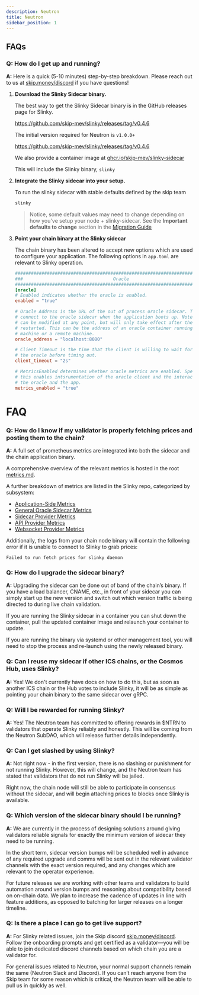 ```yaml
---
description: Neutron
title: Neutron
sidebar_position: 1
---
```


## FAQs

### **Q: How do I get up and running?**

**A:** Here is a quick (5-10 minutes) step-by-step breakdown. Please reach out to us at [skip.money/discord](http://skip.money/discord) if you have questions!

1. **Download the Slinky Sidecar binary.**

   The best way to get the Slinky Sidecar binary is in the GitHub releases page for Slinky.
   <!-- TODO(nikhil): change release links to v1.x.x when ready -->

   https://github.com/skip-mev/slinky/releases/tag/v0.4.6

   The initial version required for Neutron is `v1.0.0+`

   https://github.com/skip-mev/slinky/releases/tag/v0.4.6

   We also provide a container image at [ghcr.io/skip-mev/slinky-sidecar](https://github.com/skip-mev/slinky/pkgs/container/slinky-sidecar/219721936?tag=v0.4.6)

   This will include the Slinky binary, `slinky`

2. **Integrate the Slinky sidecar into your setup.**

   To run the slinky sidecar with stable defaults defined by the skip team

   ```bash
   slinky
   ```

   > Notice, some default values may need to change depending on how you've setup your node + slinky-sidecar. See the **Important defaults to change** section in the [Migration Guide](../validator/4-migration-guide.md#important-defaults-to-change)

3. **Point your chain binary at the Slinky sidecar**

   The chain binary has been altered to accept new options which are used to configure your application. The following options in `app.toml` are relevant to Slinky operation.

   ```toml
   ###############################################################################
   ###                                  Oracle                                 ###
   ###############################################################################
   [oracle]
   # Enabled indicates whether the oracle is enabled.
   enabled = "true"

   # Oracle Address is the URL of the out of process oracle sidecar. This is used to
   # connect to the oracle sidecar when the application boots up. Note that the address
   # can be modified at any point, but will only take effect after the application is
   # restarted. This can be the address of an oracle container running on the same
   # machine or a remote machine.
   oracle_address = "localhost:8080"

   # Client Timeout is the time that the client is willing to wait for responses from
   # the oracle before timing out.
   client_timeout = "2s"

   # MetricsEnabled determines whether oracle metrics are enabled. Specifically
   # this enables intsrumentation of the oracle client and the interaction between
   # the oracle and the app.
   metrics_enabled = "true"
   ```

# FAQ

### **Q: How do I know if my validator is properly fetching prices and posting them to the chain?**

**A:** A full set of prometheus metrics are integrated into both the sidecar and the chain application binary.

A comprehensive overview of the relevant metrics is hosted in the root [metrics.md](https://github.com/skip-mev/slinky/blob/262fddc8ff1335c87886cf7aacce2efea8164246/metrics.md).

A further breakdown of metrics are listed in the Slinky repo, categorized by subsystem:

- [Application-Side Metrics](https://github.com/skip-mev/slinky/blob/a6577aa779f1f98c47ec95d626e4af70949af7b1/service/metrics/README.md)
- [General Oracle Sidecar Metrics](https://github.com/skip-mev/slinky/blob/a6577aa779f1f98c47ec95d626e4af70949af7b1/oracle/metrics/README.md)
- [Sidecar Provider Metrics](https://github.com/skip-mev/slinky/blob/a6577aa779f1f98c47ec95d626e4af70949af7b1/providers/base/metrics/README.md)
- [API Provider Metrics](https://github.com/skip-mev/slinky/blob/a6577aa779f1f98c47ec95d626e4af70949af7b1/providers/base/api/metrics/README.md)
- [Websocket Provider Metrics](https://github.com/skip-mev/slinky/blob/a6577aa779f1f98c47ec95d626e4af70949af7b1/providers/base/websocket/metrics/README.md)

Additionally, the logs from your chain node binary will contain the following error if it is unable to connect to Slinky to grab prices:

`Failed to run fetch prices for slinky daemon`

### **Q: How do I upgrade the sidecar binary?**

**A:** Upgrading the sidecar can be done out of band of the chain’s binary. If you have a load balancer, CNAME, etc., in front of your sidecar you can simply start up the new version and switch out which version traffic is being directed to during live chain validation.

If you are running the Slinky sidecar in a container you can shut down the container, pull the updated container image and relaunch your container to update.

If you are running the binary via systemd or other management tool, you will need to stop the process and re-launch using the newly released binary.

### **Q: Can I reuse my sidecar if other ICS chains, or the Cosmos Hub, uses Slinky?**

**A:** Yes! We don't currently have docs on how to do this, but as soon as another ICS chain or the Hub votes to include Slinky, it will be as simple as pointing your chain binary to the same sidecar over gRPC.

### **Q: Will I be rewarded for running Slinky?**

**A:** Yes! The Neutron team has committed to offering rewards in $NTRN to validators that operate Slinky reliably and honestly. This will be coming from the Neutron SubDAO, which will release further details independently.

### **Q: Can I get slashed by using Slinky?**

**A:** Not right now - in the first version, there is no slashing or punishment for not running Slinky. However, this will change, and the Neutron team has stated that validators that do not run Slinky will be jailed.

Right now, the chain node will still be able to participate in consensus without the sidecar, and will begin attaching prices to blocks once Slinky is available.

### **Q: Which version of the sidecar binary should I be running?**

**A:** We are currently in the process of designing solutions around giving validators reliable signals for exactly the minimum version of sidecar they need to be running.

In the short term, sidecar version bumps will be scheduled well in advance of any required upgrade and comms will be sent out in the relevant validator channels with the exact version required, and any changes which are relevant to the operator experience.

For future releases we are working with other teams and validators to build automation around version bumps and reasoning about compatibility based on on-chain data. We plan to increase the cadence of updates in line with feature additions, as opposed to batching for larger releases on a longer timeline.

### **Q: Is there a place I can go to get live support?**

**A:** For Slinky related issues, join the Skip discord [skip.money/discord](http://skip.money/discord). Follow the onboarding prompts and get certified as a validator—you will be able to join dedicated discord channels based on which chain you are a validator for.

For general issues related to Neutron, your normal support channels remain the same (Neutron Slack and Discord). If you can’t reach anyone from the Skip team for some reason which is critical, the Neutron team will be able to pull us in quickly as well.

